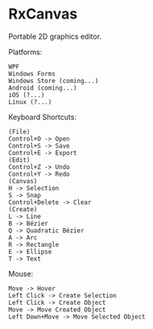 RxCanvas
========

Portable 2D graphics editor.

Platforms:

    WPF
    Windows Forms
    Windows Store (coming...)
    Android (coming...)
    iOS (?...)
    Linux (?...)

Keyboard Shortcuts:

    (File)
    Control+O -> Open
    Control+S -> Save
    Control+E -> Export
    (Edit)
    Control+Z -> Undo
    Control+Y -> Redo
    (Canvas)
    H -> Selection
    S -> Snap
    Control+Delete -> Clear
    (Create)
    L -> Line
    B -> Bézier
    Q -> Quadratic Bézier
    A -> Arc
    R -> Rectangle
    E -> Ellipse
    T -> Text

Mouse:

    Move -> Hover
    Left Click -> Create Selection
    Left Click -> Create Object
    Move -> Move Created Object
    Left Down+Move -> Move Selected Object
